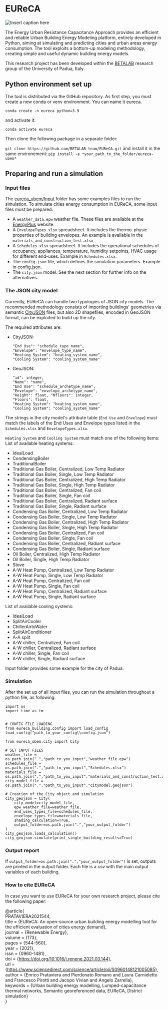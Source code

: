 # EUReCA 

![Insert caption here](https://research.dii.unipd.it/betalab/wp-content/uploads/sites/33/2021/03/EUReCA_logo_300x300.jpg)

The Energy Urban Resistance Capacitance Approach provides an efficient and reliable Urban Building Energy Modeling platform, entirely developed in Python, aiming at simulating and predicting cities and urban areas energy consumption. The tool exploits a bottom-up modeling methodology, creating simple and useful dynamic building energy models.

This research project has been developed within the [BETALAB](https://research.dii.unipd.it/betalab/) research group of the University of Padua, Italy.

## Python environment set up
The tool is distributed via the GitHub repository. As first step, you must create a new conda or venv environment. You can name it eureca.

`conda create -n eureca python=3.9`

and activate it:

``conda activate eureca``

Then clone the following package in a separate folder:

``
git clone https://github.com/BETALAB-team/EUReCA.git
``
and install it in the same environement:
``
pip install -e *your_path_to_the_folder/eureca-ubem*
``
## Preparing and run a simulation
### Input files

The [eureca_ubem/Input](https://github.com/BETALAB-team/EUReCA/tree/main/eureca_ubem/Input) folder has some examples files to run the simulation. 
To simulate cities energy consumption in EUReCA, some input files must be prepared:
 - A `weather_data.epw` weather file. These files are available at the [EnergyPlus](https://www.energyplus.net/weather) website.
 - A `EnvelopeTypes.xlsx` spreadsheet. It includes the thermo-physic properties of building envelopes. An example is available in the `materials_and_construction_test.xlsx`
 - A `Schedules.xlsx` spreadsheet. It includes the operational schedules of occupancy, appliances, temperature, humidity setpoints, HVAC usage for different end-uses. Example in `Schedules.xlsx`.
 - The `config.json` file, which defines the simulation parameters. Example in [config.json](https://github.com/BETALAB-team/EUReCA/blob/main/eureca_ubem/Input/config.json).
 - The `city.json` model. See the next section for further info on the alternatives.

### The JSON city model
Currently, EUReCA can handle two typologies of JSON city models. The recommended methodology consists of importing buildings' geometries via semantic [CityJSON](https://www.cityjson.org/) files, but also 2D shapefiles, encoded in GeoJSON format, can be exploited to build up the city.

The required attributes are:
- CityJSON: 
  ```
  "End Use": "schedule_type_name", 
  "Envelope": "envelope_type_name", 
  "Heating System": "heating_system_name", 
  "Cooling System": "cooling_system_name"
  ```
- GeoJSON: 
  ```
  "id": integer, 
  "Name": "name", 
  "End Use": "schedule_archetype_name", 
  "Envelope": "envelope_archetype_name", 
  "Height": float, "Nfloors": integer, 
  "Floors": float, 
  "Heating System": "heating_system_name", 
  "Cooling System": "cooling_system_name"
  ```
  
The strings in the city model's attribute table (`End Use` and `Envelope`) must match the labels of the End Uses and Envelope types listed in the `Schedules.xlsx` and `EnvelopeTypes.xlsx`.

`Heating System` and `Cooling System` must match one of the following items:
List of available heating systems:
- IdealLoad
- CondensingBoiler
- TraditionalBoiler
- Traditional Gas Boiler, Centralized, Low Temp Radiator
- Traditional Gas Boiler, Single, Low Temp Radiator
- Traditional Gas Boiler, Centralized, High Temp Radiator
- Traditional Gas Boiler, Single, High Temp Radiator
- Traditional Gas Boiler, Centralized, Fan coil
- Traditional Gas Boiler, Single, Fan coil
- Traditional Gas Boiler, Centralized, Radiant surface
- Traditional Gas Boiler, Single, Radiant surface
- Condensing Gas Boiler, Centralized, Low Temp Radiator
- Condensing Gas Boiler, Single, Low Temp Radiator
- Condensing Gas Boiler, Centralized, High Temp Radiator
- Condensing Gas Boiler, Single, High Temp Radiator
- Condensing Gas Boiler, Centralized, Fan coil
- Condensing Gas Boiler, Single, Fan coil
- Condensing Gas Boiler, Centralized, Radiant surface
- Condensing Gas Boiler, Single, Radiant surface
- Oil Boiler, Centralized, High Temp Radiator
- Oil Boiler, Single, High Temp Radiator
- Stove
- A-W Heat Pump, Centralized, Low Temp Radiator
- A-W Heat Pump, Single, Low Temp Radiator
- A-W Heat Pump, Centralized, Fan coil
- A-W Heat Pump, Single, Fan coil
- A-W Heat Pump, Centralized, Radiant surface
- A-W Heat Pump, Single, Radiant surface

List of available cooling systems:
- IdealLoad
- SplitAirCooler
- ChillerAirtoWater
- SplitAirConditioner
- A-A split
- A-W chiller, Centralized, Fan coil
- A-W chiller, Centralized, Radiant surface
- A-W chiller, Single, Fan coil
- A-W chiller, Single, Radiant surface

Input folder provides some example for the city of Padua.

### Simulation

After the set up of all input files, you can run the simulation throughout a python file, as following:

```
import os
import time as tm


# CONFIG FILE LOADING
from eureca_building.config import load_config
load_config("path_to_your_config\\config.json")

from eureca_ubem.city import City

# SET INPUT FILES
weather_file = os.path.join(".","path_to_you_input","weather_file.epw")
schedules_file = os.path.join(".","path_to_you_input","Schedules.xlsx")
materials_file = os.path.join(".","path_to_you_input","materials_and_construction_test.xlsx")
city_model_file = os.path.join(".","path_to_you_input","citymodel.geojson")

# Creation of the City object and simulation
city_geojson = City(
    city_model=city_model_file,
    epw_weather_file=weather_file,
    end_uses_types_file=schedules_file,
    envelope_types_file=materials_file,
    shading_calculation=True,
    output_folder=os.path.join(".","your_output_folder")
)
city_geojson.loads_calculation()
city_geojson.simulate(print_single_building_results=True)
```

### Output report
If `output_folder=os.path.join(".","your_output_folder")` is set, outputs are printed in the output folder.
Each file is a csv with the main output variables of each building.

### How to cite EUReCA
In case you want to use EUReCA for your own research project, please cite the following paper: 

@article{\
PRATAVIERA2021544,\
title = {EUReCA: An open-source urban building energy modelling tool for the efficient evaluation of cities energy demand},\
journal = {Renewable Energy},\
volume = {173},\
pages = {544-560},\
year = {2021},\
issn = {0960-1481},\
doi = {https://doi.org/10.1016/j.renene.2021.03.144}, \
url = {https://www.sciencedirect.com/science/article/pii/S0960148121005085}, \
author = {Enrico Prataviera and Pierdonato Romano and Laura Carnieletto and Francesco Pirotti and Jacopo Vivian and Angelo Zarrella},\
keywords = {Urban building energy modelling, Lumped-capacitance thermal networks, Semantic georeferenced data, EUReCA, District simulation}\
}
